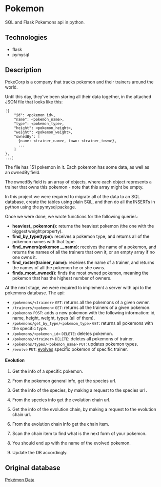 # Pokemon
SQL and Flask Pokemons api in python.

## Technologies
* flask
* pymysql

## Description
PokeCorp is a company that tracks pokemon and their trainers around the world. 

 

Until this day, they've been storing all their data together, in the attached JSON file that looks like this: 

 

```
[{ 
    "id": <pokemon_id>, 
    "name": <pokemon_name>, 
    "type": <pokemon_type>, 
    "height": <pokemon_height>, 
    "weight": <pokemon_weight>, 
    "ownedBy": [ 
      {name: <trainer_name>, town: <trainer_town>}, 
      ... 
    ] 
}, 
...] 
```

 

The file has 151 pokemon in it. Each pokemon has some data, as well as an ownedBy field. 

 

The ownedBy field is an array of objects, where each object represents a trainer that owns this pokemon - note that this array might be empty. 

In this project we were required to migrate all of the data to an SQL database, create the tables using plain SQL, and then do all the INSERTs in python using the pymysql package. 

Once we were done, we wrote functions for the following queries:

* **heaviest_ pokemon():** returns the heaviest pokemon (the one with the biggest weight property).
* **find_by_type(type):** receives a pokemon type, and returns all of the pokemon names with that type.
* **find_owners(pokemon __name):** receives the name of a pokemon, and returns the names of all the trainers that own it, or an empty array if no one owns it.
* **find_roster(trainer_name):** receives the name of a trainer, and returns the names of all the pokemon he or she owns.
* **finds_most_owned():** finds the most owned pokemon, meaning the pokemon that has the highest number of owners.

At the next stage, we were required to implement a server with api to the pokemons database. The api:

* `/pokemons/<trainer>` `GET`: returns all the pokemons of a given owner.
* `/trainers/<pokemon>` `GET`: returns all the trainers of a given pokemon.
* `/pokemons` `POST`: adds a new pokemon with the following information: id, name, height, weight, types (all of them).
* `/pokemons/get_by_type/<pokemon_type>` `GET`: returns all pokemons with the specific type.
* `/pokemons/<pokemon_id>` `DELETE`: deletes pokemon.
* `/pokemons/<trainer>` `DELETE`: deletes all pokemons of trainer.
* `/pokemons/types/<pokemon_name>` `PUT`: updates pokemon types.
* `/evolve` `PUT`: [evolves](https://github.com/AyalaGottfried/Pokemon/blob/master/README.md#evolution) specific pokemon of specific trainer.

#### Evolution
1. Get the info of a specific pokemon. 

2. From the pokemon general info, get the species url. 

3. Get the info of the species, by making a request to the species url .

4. From the species info get the evolution chain url.

5. Get the info of the evolution chain, by making a request to the evolution chain url.

6. From the evolution chain info get the chain item.

7. Scan the chain item to find what is the next form of your pokemon.

8. You should end up with the name of the evolved pokemon. 

9. Update the DB accordingly.

## Original database
[Pokémon Data](https://pokeapi.co/)
